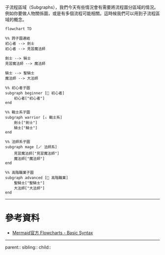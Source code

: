子流程區域（Subgraphs），我們今天有些情況會有需要將流程圖分區域的情況。例如你要做人物關係圖，或是有多個流程可能相關。這時候我們可以用到子流程區域的概念。

```mermaid
flowchart TD

%% 跨子圖連結
初心者 --> 劍士
初心者 --> 見習魔法師

劍士 --> 騎士
見習魔法師 --> 魔法師

騎士 --> 聖騎士
魔法師 --> 大法師

%% 初心者子圖
subgraph beginner [👶 初心者]
    初心者["初心者"]
end

%% 戰士系子圖
subgraph warrior [⚔️ 戰士系]
    劍士["劍士"]
    騎士["騎士"]
end

%% 法師系子圖
subgraph mage [🪄 法師系]
    見習魔法師["見習魔法師"]
    魔法師["魔法師"]
end

%% 高階職業子圖
subgraph advanced [🌟 高階職業]
    聖騎士["聖騎士"]
    大法師["大法師"]
end

```
- - -
# 參考資料
- [Mermaid官方 Flowcharts - Basic Syntax](https://mermaid.js.org/syntax/flowchart.html#tagged-process-tagged-rectangle)
- - -
parent::
sibling::
child::